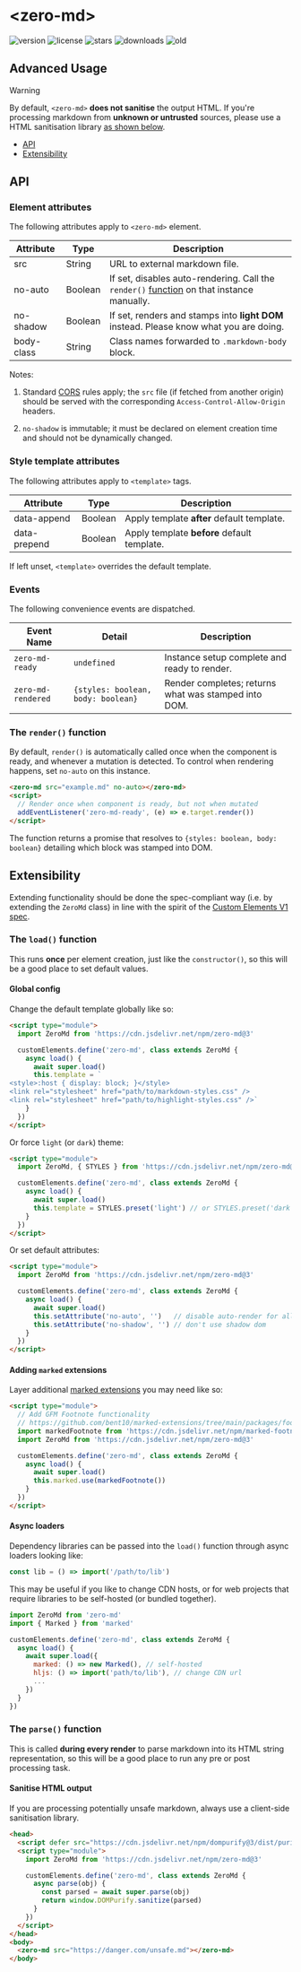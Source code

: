 # &lt;zero-md&gt;

![version](https://img.shields.io/npm/v/zero-md) ![license](https://img.shields.io/npm/l/zero-md)
![stars](https://img.shields.io/github/stars/zerodevx/zero-md?style=flat&color=yellow)
![downloads](https://img.shields.io/jsdelivr/npm/hm/zero-md)
![old](<https://img.shields.io/jsdelivr/gh/hm/zerodevx/zero-md?label=jsdelivr(old)&color=lightgray>)

## Advanced Usage

> [!WARNING]
>
> By default, `<zero-md>` **does not sanitise** the output HTML. If you're processing markdown from
> **unknown or untrusted** sources, please use a HTML sanitisation library
> [as shown below](#sanitise-html-output).

- [API](#api)
- [Extensibility](#extensibility)

## API

### Element attributes

The following attributes apply to `<zero-md>` element.

| Attribute  | Type    | Description                                                                                                      |
| ---------- | ------- | ---------------------------------------------------------------------------------------------------------------- |
| src        | String  | URL to external markdown file.                                                                                   |
| no-auto    | Boolean | If set, disables auto-rendering. Call the `render()` [function](#the-render-function) on that instance manually. |
| no-shadow  | Boolean | If set, renders and stamps into **light DOM** instead. Please know what you are doing.                           |
| body-class | String  | Class names forwarded to `.markdown-body` block.                                                                 |

Notes:

1. Standard [CORS](https://developer.mozilla.org/en-US/docs/Web/HTTP/CORS) rules apply; the `src`
   file (if fetched from another origin) should be served with the corresponding
   `Access-Control-Allow-Origin` headers.

2. `no-shadow` is immutable; it must be declared on element creation time and should not be
   dynamically changed.

### Style template attributes

The following attributes apply to `<template>` tags.

| Attribute    | Type    | Description                                 |
| ------------ | ------- | ------------------------------------------- |
| data-append  | Boolean | Apply template **after** default template.  |
| data-prepend | Boolean | Apply template **before** default template. |

If left unset, `<template>` overrides the default template.

### Events

The following convenience events are dispatched.

| Event Name         | Detail                             | Description                                          |
| ------------------ | ---------------------------------- | ---------------------------------------------------- |
| `zero-md-ready`    | `undefined`                        | Instance setup complete and ready to render.         |
| `zero-md-rendered` | `{styles: boolean, body: boolean}` | Render completes; returns what was stamped into DOM. |

### The `render()` function

By default, `render()` is automatically called once when the component is ready, and whenever a
mutation is detected. To control when rendering happens, set `no-auto` on this instance.

```html
<zero-md src="example.md" no-auto></zero-md>
<script>
  // Render once when component is ready, but not when mutated
  addEventListener('zero-md-ready', (e) => e.target.render())
</script>
```

The function returns a promise that resolves to `{styles: boolean, body: boolean}` detailing which
block was stamped into DOM.

## Extensibility

Extending functionality should be done the spec-compliant way (i.e. by extending the `ZeroMd` class)
in line with the spirit of the [Custom Elements V1 spec](https://www.w3.org/TR/custom-elements/).

### The `load()` function

This runs **once** per element creation, just like the `constructor()`, so this will be a good place
to set default values.

#### Global config

Change the default template globally like so:

<!-- prettier-ignore -->
```html
<script type="module">
  import ZeroMd from 'https://cdn.jsdelivr.net/npm/zero-md@3'

  customElements.define('zero-md', class extends ZeroMd {
    async load() {
      await super.load()
      this.template = `
<style>:host { display: block; }</style>
<link rel="stylesheet" href="path/to/markdown-styles.css" />
<link rel="stylesheet" href="path/to/highlight-styles.css" />`
    }
  })
</script>
```

Or force `light` (or `dark`) theme:

<!-- prettier-ignore -->
```html
<script type="module">
  import ZeroMd, { STYLES } from 'https://cdn.jsdelivr.net/npm/zero-md@3'

  customElements.define('zero-md', class extends ZeroMd {
    async load() {
      await super.load()
      this.template = STYLES.preset('light') // or STYLES.preset('dark')
    }
  })
</script>
```

Or set default attributes:

<!-- prettier-ignore -->
```html
<script type="module">
  import ZeroMd from 'https://cdn.jsdelivr.net/npm/zero-md@3'

  customElements.define('zero-md', class extends ZeroMd {
    async load() {
      await super.load()
      this.setAttribute('no-auto', '')   // disable auto-render for all instances
      this.setAttribute('no-shadow', '') // don't use shadow dom
    }
  })
</script>
```

#### Adding `marked` extensions

Layer additional [marked extensions](https://marked.js.org/using_advanced#extensions) you may need
like so:

<!-- prettier-ignore -->
```html
<script type="module">
  // Add GFM Footnote functionality
  // https://github.com/bent10/marked-extensions/tree/main/packages/footnote
  import markedFootnote from 'https://cdn.jsdelivr.net/npm/marked-footnote@1/+esm'
  import ZeroMd from 'https://cdn.jsdelivr.net/npm/zero-md@3'

  customElements.define('zero-md', class extends ZeroMd {
    async load() {
      await super.load()
      this.marked.use(markedFootnote())
    }
  })
</script>
```

#### Async loaders

Dependency libraries can be passed into the `load()` function through async loaders looking like:

```js
const lib = () => import('/path/to/lib')
```

This may be useful if you like to change CDN hosts, or for web projects that require libraries to be
self-hosted (or bundled together).

```js
import ZeroMd from 'zero-md'
import { Marked } from 'marked'

customElements.define('zero-md', class extends ZeroMd {
  async load() {
    await super.load({
      marked: () => new Marked(), // self-hosted
      hljs: () => import('path/to/lib'), // change CDN url
      ...
    })
  }
})
```

### The `parse()` function

This is called **during every render** to parse markdown into its HTML string representation, so
this will be a good place to run any pre or post processing task.

#### Sanitise HTML output

If you are processing potentially unsafe markdown, always use a client-side sanitisation library.

<!-- prettier-ignore -->
```html
<head>
  <script defer src="https://cdn.jsdelivr.net/npm/dompurify@3/dist/purify.min.js"></script>
  <script type="module">
    import ZeroMd from 'https://cdn.jsdelivr.net/npm/zero-md@3'

    customElements.define('zero-md', class extends ZeroMd {
      async parse(obj) {
        const parsed = await super.parse(obj)
        return window.DOMPurify.sanitize(parsed)
      }
    })
  </script>
</head>
<body>
  <zero-md src="https://danger.com/unsafe.md"></zero-md>
</body>
```
